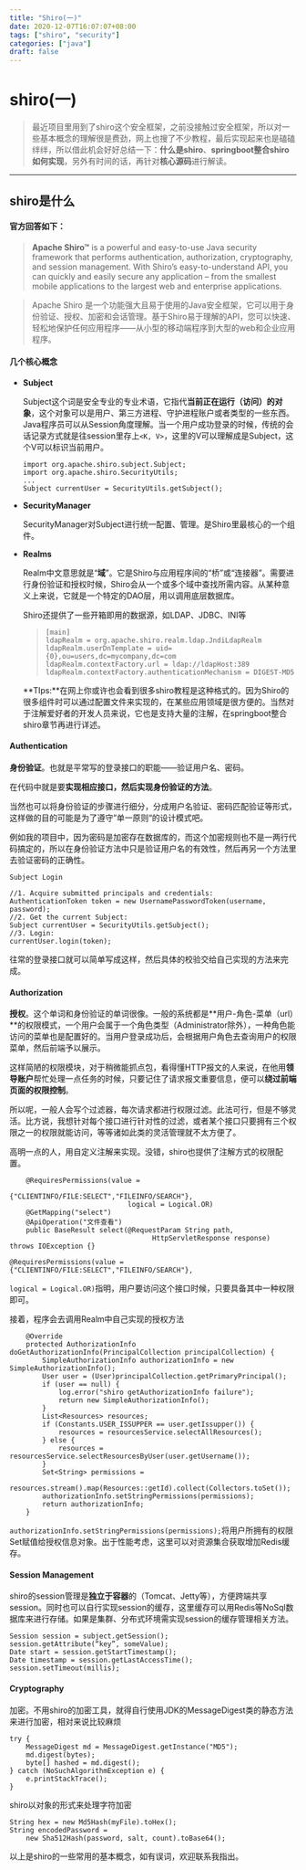 ```yaml
---
title: "Shiro(一)"
date: 2020-12-07T16:07:07+08:00
tags: ["shiro", "security"]
categories: ["java"]
draft: false
---
```


#  shiro(一)

>最近项目里用到了shiro这个安全框架，之前没接触过安全框架，所以对一些基本概念的理解很是费劲，网上也搜了不少教程，最后实现起来也是磕磕绊绊，所以借此机会好好总结一下：**什么是shiro**、**springboot整合shiro如何实现**，另外有时间的话，再针对**核心源码**进行解读。



----

## shiro是什么

#### 官方回答如下：

>**Apache Shiro™** is a powerful and easy-to-use Java security framework that performs authentication, authorization, cryptography, and session management. With Shiro’s easy-to-understand API, you can quickly and easily secure any application – from the smallest mobile applications to the largest web and enterprise applications.

>Apache Shiro 是一个功能强大且易于使用的Java安全框架，它可以用于身份验证、授权、加密和会话管理。基于Shiro易于理解的API，您可以快速、轻松地保护任何应用程序——从小型的移动端程序到大型的web和企业应用程序。



#### **几个核心概念**

* **Subject**

  Subject这个词是安全专业的专业术语，它指代**当前正在运行（访问）的对象**，这个对象可以是用户、第三方进程、守护进程账户或者类型的一些东西。Java程序员可以从Session角度理解。当一个用户成功登录的时候，传统的会话记录方式就是往session里存上`<K, V>`，这里的V可以理解成是Subject，这个V可以标识当前用户。

  ```
  import org.apache.shiro.subject.Subject;
  import org.apache.shiro.SecurityUtils;
  ...
  Subject currentUser = SecurityUtils.getSubject();
  ```

* **SecurityManager**

  SecurityManager对Subject进行统一配置、管理。是Shiro里最核心的一个组件。

* **Realms**

  Realm中文意思就是“**域**”。它是Shiro与应用程序间的“桥”或“连接器”。需要进行身份验证和授权时候，Shiro会从一个或多个域中查找所需内容。从某种意义上来说，它就是一个特定的DAO层，用以调用底层数据库。

  Shiro还提供了一些开箱即用的数据源，如LDAP、JDBC、INI等

  >```
  >[main]
  >ldapRealm = org.apache.shiro.realm.ldap.JndiLdapRealm
  >ldapRealm.userDnTemplate = uid={0},ou=users,dc=mycompany,dc=com
  >ldapRealm.contextFactory.url = ldap://ldapHost:389
  >ldapRealm.contextFactory.authenticationMechanism = DIGEST-MD5 
  >```

  **TIps:**在网上你或许也会看到很多shiro教程是这种格式的。因为Shiro的很多组件时可以通过配置文件来实现的，在某些应用领域是很方便的。当然对于注解爱好者的开发人员来说，它也是支持大量的注解，在springboot整合shiro章节再进行详述。



#### **Authentication**

**身份验证**。也就是平常写的登录接口的职能——验证用户名、密码。

在代码中就是要**实现相应接口，然后实现身份验证的方法**。

当然也可以将身份验证的步骤进行细分，分成用户名验证、密码匹配验证等形式，这样做的目的可能是为了遵守”单一原则“的设计模式吧。

例如我的项目中，因为密码是加密存在数据库的，而这个加密规则也不是一两行代码搞定的，所以在身份验证方法中只是验证用户名的有效性，然后再另一个方法里去验证密码的正确性。

```
Subject Login

//1. Acquire submitted principals and credentials:
AuthenticationToken token = new UsernamePasswordToken(username, password);
//2. Get the current Subject:
Subject currentUser = SecurityUtils.getSubject();
//3. Login:
currentUser.login(token);
```

往常的登录接口就可以简单写成这样，然后具体的校验交给自己实现的方法来完成。



#### Authorization

**授权**。这个单词和身份验证的单词很像。一般的系统都是**用户-角色-菜单（url）**的权限模式，一个用户会属于一个角色类型（Administrator除外），一种角色能访问的菜单也是配置好的。当用户登录成功后，会根据用户角色去查询用户的权限菜单，然后前端予以展示。

这样简陋的权限模块，对于稍微能抓点包，看得懂HTTP报文的人来说，在他用**领导账户**帮忙处理一点任务的时候，只要记住了请求报文重要信息，便可以**绕过前端页面的权限控制**。

所以呢，一般人会写个过滤器，每次请求都进行权限过滤。此法可行，但是不够灵活。比方说，我想针对每个接口进行针对性的过滤，或者某个接口只要拥有三个权限之一的权限就能访问，等等诸如此类的灵活管理就不太方便了。

高明一点的人，用自定义注解来实现。没错，shiro也提供了注解方式的权限配置。

```
    @RequiresPermissions(value = 
                             {"CLIENTINFO/FILE:SELECT","FILEINFO/SEARCH"}, 
                             logical = Logical.OR)
	@GetMapping("select")
	@ApiOperation("文件查看")
    public BaseResult select(@RequestParam String path,
                                   HttpServletResponse response) throws IOException {}
```

`@RequiresPermissions(value = {"CLIENTINFO/FILE:SELECT","FILEINFO/SEARCH"}, `

`logical = Logical.OR)`指明，用户要访问这个接口时候，只要具备其中一种权限即可。

接着，程序会去调用Realm中自己实现的授权方法

```
 	@Override
    protected AuthorizationInfo doGetAuthorizationInfo(PrincipalCollection principalCollection) {
        SimpleAuthorizationInfo authorizationInfo = new SimpleAuthorizationInfo();
        User user = (User)principalCollection.getPrimaryPrincipal();
        if (user == null) {
            log.error("shiro getAuthorizationInfo failure");
            return new SimpleAuthorizationInfo();
        }
        List<Resources> resources;
        if (Constants.USER_ISSUPPER == user.getIssupper()) {
            resources = resourcesService.selectAllResources();
        } else {
            resources = resourcesService.selectResourcesByUser(user.getUsername());
        }
        Set<String> permissions = 		
            resources.stream().map(Resources::getId).collect(Collectors.toSet());
        authorizationInfo.setStringPermissions(permissions);
        return authorizationInfo;
    }
```

`authorizationInfo.setStringPermissions(permissions);`将用户所拥有的权限Set赋值给授权信息对象。出于性能考虑，这里可以对资源集合获取增加Redis缓存。



#### Session Management

shiro的session管理是**独立于容器**的（Tomcat、Jetty等），方便跨端共享session。同时也可以自行实现session的缓存，这里缓存可以用Redis等NoSql数据库来进行存储。如果是集群、分布式环境需实现session的缓存管理相关方法。

```
Session session = subject.getSession();
session.getAttribute(“key”, someValue);
Date start = session.getStartTimestamp();
Date timestamp = session.getLastAccessTime();
session.setTimeout(millis);
```



#### Cryptography

加密。不用shiro的加密工具，就得自行使用JDK的MessageDigest类的静态方法来进行加密，相对来说比较麻烦

```
try {
    MessageDigest md = MessageDigest.getInstance("MD5");
    md.digest(bytes);
    byte[] hashed = md.digest();
} catch (NoSuchAlgorithmException e) {
    e.printStackTrace();
} 
```

shiro以对象的形式来处理字符加密

```
String hex = new Md5Hash(myFile).toHex(); 
String encodedPassword =
    new Sha512Hash(password, salt, count).toBase64();
```

以上是shiro的一些常用的基本概念，如有误词，欢迎联系我指出。

